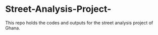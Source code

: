# Street-Analysis-Project-
This repo holds the codes and outputs for the street analysis project of Ghana. 
